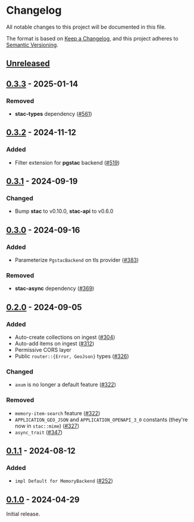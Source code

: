 # Changelog

All notable changes to this project will be documented in this file.

The format is based on [Keep a Changelog](https://keepachangelog.com/en/1.0.0/), and this project adheres to [Semantic Versioning](https://semver.org/spec/v2.0.0.html).

## [Unreleased]

## [0.3.3] - 2025-01-14

### Removed

- **stac-types** dependency ([#561](https://github.com/stac-utils/stac-rs/pull/561))

## [0.3.2] - 2024-11-12

### Added

- Filter extension for **pgstac** backend ([#519](https://github.com/stac-utils/stac-rs/pull/519))

## [0.3.1] - 2024-09-19

### Changed

- Bump **stac** to v0.10.0, **stac-api** to v0.6.0

## [0.3.0] - 2024-09-16

### Added

- Parameterize `PgstacBackend` on tls provider ([#383](https://github.com/stac-utils/stac-rs/pull/383))

### Removed

- **stac-async** dependency ([#369](https://github.com/stac-utils/stac-rs/pull/369))

## [0.2.0] - 2024-09-05

### Added

- Auto-create collections on ingest ([#304](https://github.com/stac-utils/stac-rs/pull/304))
- Auto-add items on ingest ([#312](https://github.com/stac-utils/stac-rs/pull/312))
- Permissive CORS layer
- Public `router::{Error, GeoJson}` types ([#326](https://github.com/stac-utils/stac-rs/pull/326))

### Changed

- `axum` is no longer a default feature ([#322](https://github.com/stac-utils/stac-rs/pull/322))

### Removed

- `memory-item-search` feature ([#322](https://github.com/stac-utils/stac-rs/pull/322))
- `APPLICATION_GEO_JSON` and `APPLICATION_OPENAPI_3_0` constants (they're now in `stac::mime`) ([#327](https://github.com/stac-utils/stac-rs/pull/327))
- `async_trait` ([#347](https://github.com/stac-utils/stac-rs/pull/347))

## [0.1.1] - 2024-08-12

### Added

- `impl Default for MemoryBackend` ([#252](https://github.com/stac-utils/stac-rs/pull/252))

## [0.1.0] - 2024-04-29

Initial release.

[Unreleased]: https://github.com/stac-utils/stac-rs/compare/stac-server-v0.3.3..main
[0.3.3]: https://github.com/stac-utils/stac-rs/compare/stac-server-v0.3.2..stac-server-v0.3.3
[0.3.2]: https://github.com/stac-utils/stac-rs/compare/stac-server-v0.3.1..stac-server-v0.3.2
[0.3.1]: https://github.com/stac-utils/stac-rs/compare/stac-server-v0.3.0..stac-server-v0.3.1
[0.3.0]: https://github.com/stac-utils/stac-rs/compare/stac-server-v0.2.0..stac-server-v0.3.0
[0.2.0]: https://github.com/stac-utils/stac-rs/compare/stac-server-v0.1.1..stac-server-v0.2.0
[0.1.1]: https://github.com/stac-utils/stac-rs/compare/stac-server-v0.1.0..stac-server-v0.1.1
[0.1.0]: https://github.com/stac-utils/stac-rs/releases/tag/stac-server-v0.1.0

<!-- markdownlint-disable-file MD024 -->
